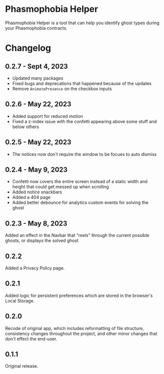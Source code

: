 # Phasmophobia Helper

Phasmophobia Helper is a tool that can help you identify ghost types during your Phasmophobia contracts.

# Changelog

## 0.2.7 - Sept 4, 2023

- Updated many packages
- Fixed bugs and deprecations that happened because of the updates
- Remove `AnimatePresence` on the checkbox inputs

## 0.2.6 - May 22, 2023

- Added support for reduced motion
- Fixed a z-index issue with the confetti appearing above some stuff and below others

## 0.2.5 - May 22, 2023

- The notices now don't require the window to be focues to auto dismiss

## 0.2.4 - May 9, 2023

- Confetti now covers the entire screen instead of a static width and height that could get messed up when scrolling
- Added notice snackbars
- Added a 404 page
- Added better debounce for analytics custom events for solving the ghost

## 0.2.3 - May 8, 2023

Added an effect in the Navbar that "reels" through the current possible ghosts, or displays the solved ghost

## 0.2.2

Added a Privacy Policy page.

## 0.2.1

Added logic for persistent preferences which are stored in the browser's Local Storage.

## 0.2.0

Recode of original app, which includes reformatting of file structure, consistency changes throughout the project, and other minor changes that don't effect the end-user.

## 0.1.1

Original release.
